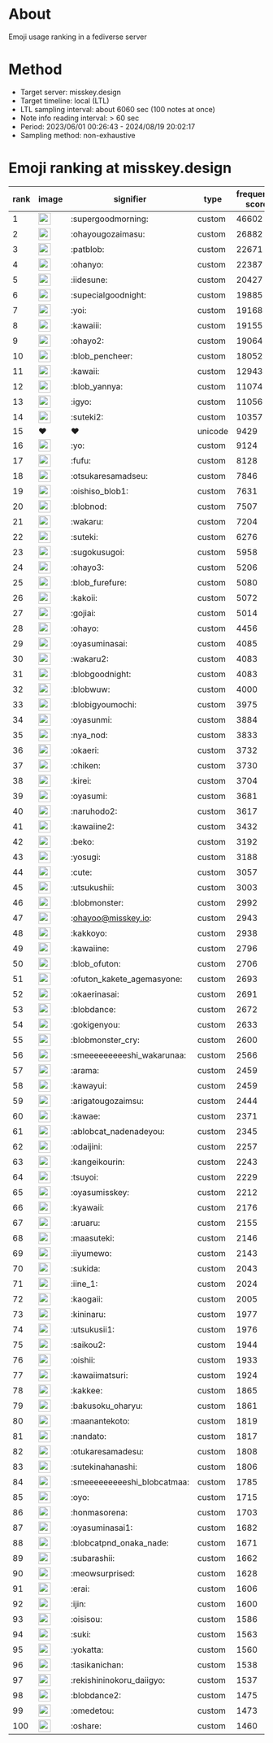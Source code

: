 # About
Emoji usage ranking in a fediverse server

# Method
- Target server: misskey.design
- Target timeline: local (LTL)
- LTL sampling interval: about 6060 sec (100 notes at once)
- Note info reading interval: > 60 sec
- Period: 2023/06/01 00:26:43 - 2024/08/19 20:02:17 
- Sampling method: non-exhaustive

# Emoji ranking at misskey.design

|rank|image|signifier|type|frequency score|
|----|----|----|----|----|
|1|<img height="24" src="https://misskey.design/emoji/supergoodmorning.webp">|:supergoodmorning:|custom|46602|
|2|<img height="24" src="https://misskey.design/emoji/ohayougozaimasu.webp">|:ohayougozaimasu:|custom|26882|
|3|<img height="24" src="https://misskey.design/emoji/patblob.webp">|:patblob:|custom|22671|
|4|<img height="24" src="https://misskey.design/emoji/ohanyo.webp">|:ohanyo:|custom|22387|
|5|<img height="24" src="https://misskey.design/emoji/iidesune.webp">|:iidesune:|custom|20427|
|6|<img height="24" src="https://misskey.design/emoji/supecialgoodnight.webp">|:supecialgoodnight:|custom|19885|
|7|<img height="24" src="https://misskey.design/emoji/yoi.webp">|:yoi:|custom|19168|
|8|<img height="24" src="https://misskey.design/emoji/kawaiii.webp">|:kawaiii:|custom|19155|
|9|<img height="24" src="https://misskey.design/emoji/ohayo2.webp">|:ohayo2:|custom|19064|
|10|<img height="24" src="https://misskey.design/emoji/blob_pencheer.webp">|:blob_pencheer:|custom|18052|
|11|<img height="24" src="https://misskey.design/emoji/kawaii.webp">|:kawaii:|custom|12943|
|12|<img height="24" src="https://misskey.design/emoji/blob_yannya.webp">|:blob_yannya:|custom|11074|
|13|<img height="24" src="https://misskey.design/emoji/igyo.webp">|:igyo:|custom|11056|
|14|<img height="24" src="https://misskey.design/emoji/suteki2.webp">|:suteki2:|custom|10357|
|15|❤|❤|unicode|9429|
|16|<img height="24" src="https://misskey.design/emoji/yo.webp">|:yo:|custom|9124|
|17|<img height="24" src="https://misskey.design/emoji/fufu.webp">|:fufu:|custom|8128|
|18|<img height="24" src="https://misskey.design/emoji/otsukaresamadseu.webp">|:otsukaresamadseu:|custom|7846|
|19|<img height="24" src="https://misskey.design/emoji/oishiso_blob1.webp">|:oishiso_blob1:|custom|7631|
|20|<img height="24" src="https://misskey.design/emoji/blobnod.webp">|:blobnod:|custom|7507|
|21|<img height="24" src="https://misskey.design/emoji/wakaru.webp">|:wakaru:|custom|7204|
|22|<img height="24" src="https://misskey.design/emoji/suteki.webp">|:suteki:|custom|6276|
|23|<img height="24" src="https://misskey.design/emoji/sugokusugoi.webp">|:sugokusugoi:|custom|5958|
|24|<img height="24" src="https://misskey.design/emoji/ohayo3.webp">|:ohayo3:|custom|5206|
|25|<img height="24" src="https://misskey.design/emoji/blob_furefure.webp">|:blob_furefure:|custom|5080|
|26|<img height="24" src="https://misskey.design/emoji/kakoii.webp">|:kakoii:|custom|5072|
|27|<img height="24" src="https://misskey.design/emoji/gojiai.webp">|:gojiai:|custom|5014|
|28|<img height="24" src="https://misskey.design/emoji/ohayo.webp">|:ohayo:|custom|4456|
|29|<img height="24" src="https://misskey.design/emoji/oyasuminasai.webp">|:oyasuminasai:|custom|4085|
|30|<img height="24" src="https://misskey.design/emoji/wakaru2.webp">|:wakaru2:|custom|4083|
|31|<img height="24" src="https://misskey.design/emoji/blobgoodnight.webp">|:blobgoodnight:|custom|4083|
|32|<img height="24" src="https://misskey.design/emoji/blobwuw.webp">|:blobwuw:|custom|4000|
|33|<img height="24" src="https://misskey.design/emoji/blobigyoumochi.webp">|:blobigyoumochi:|custom|3975|
|34|<img height="24" src="https://misskey.design/emoji/oyasunmi.webp">|:oyasunmi:|custom|3884|
|35|<img height="24" src="https://misskey.design/emoji/nya_nod.webp">|:nya_nod:|custom|3833|
|36|<img height="24" src="https://misskey.design/emoji/okaeri.webp">|:okaeri:|custom|3732|
|37|<img height="24" src="https://misskey.design/emoji/chiken.webp">|:chiken:|custom|3730|
|38|<img height="24" src="https://misskey.design/emoji/kirei.webp">|:kirei:|custom|3704|
|39|<img height="24" src="https://misskey.design/emoji/oyasumi.webp">|:oyasumi:|custom|3681|
|40|<img height="24" src="https://misskey.design/emoji/naruhodo2.webp">|:naruhodo2:|custom|3617|
|41|<img height="24" src="https://misskey.design/emoji/kawaiine2.webp">|:kawaiine2:|custom|3432|
|42|<img height="24" src="https://misskey.design/emoji/beko.webp">|:beko:|custom|3192|
|43|<img height="24" src="https://misskey.design/emoji/yosugi.webp">|:yosugi:|custom|3188|
|44|<img height="24" src="https://misskey.design/emoji/cute.webp">|:cute:|custom|3057|
|45|<img height="24" src="https://misskey.design/emoji/utsukushii.webp">|:utsukushii:|custom|3003|
|46|<img height="24" src="https://misskey.design/emoji/blobmonster.webp">|:blobmonster:|custom|2992|
|47|<img height="24" src="https://misskey.design/emoji/ohayoo.webp">|:ohayoo@misskey.io:|custom|2943|
|48|<img height="24" src="https://misskey.design/emoji/kakkoyo.webp">|:kakkoyo:|custom|2938|
|49|<img height="24" src="https://misskey.design/emoji/kawaiine.webp">|:kawaiine:|custom|2796|
|50|<img height="24" src="https://misskey.design/emoji/blob_ofuton.webp">|:blob_ofuton:|custom|2706|
|51|<img height="24" src="https://misskey.design/emoji/ofuton_kakete_agemasyone.webp">|:ofuton_kakete_agemasyone:|custom|2693|
|52|<img height="24" src="https://misskey.design/emoji/okaerinasai.webp">|:okaerinasai:|custom|2691|
|53|<img height="24" src="https://misskey.design/emoji/blobdance.webp">|:blobdance:|custom|2672|
|54|<img height="24" src="https://misskey.design/emoji/gokigenyou.webp">|:gokigenyou:|custom|2633|
|55|<img height="24" src="https://misskey.design/emoji/blobmonster_cry.webp">|:blobmonster_cry:|custom|2600|
|56|<img height="24" src="https://misskey.design/emoji/smeeeeeeeeeshi_wakarunaa.webp">|:smeeeeeeeeeshi_wakarunaa:|custom|2566|
|57|<img height="24" src="https://misskey.design/emoji/arama.webp">|:arama:|custom|2459|
|58|<img height="24" src="https://misskey.design/emoji/kawayui.webp">|:kawayui:|custom|2459|
|59|<img height="24" src="https://misskey.design/emoji/arigatougozaimsu.webp">|:arigatougozaimsu:|custom|2444|
|60|<img height="24" src="https://misskey.design/emoji/kawae.webp">|:kawae:|custom|2371|
|61|<img height="24" src="https://misskey.design/emoji/ablobcat_nadenadeyou.webp">|:ablobcat_nadenadeyou:|custom|2345|
|62|<img height="24" src="https://misskey.design/emoji/odaijini.webp">|:odaijini:|custom|2257|
|63|<img height="24" src="https://misskey.design/emoji/kangeikourin.webp">|:kangeikourin:|custom|2243|
|64|<img height="24" src="https://misskey.design/emoji/tsuyoi.webp">|:tsuyoi:|custom|2229|
|65|<img height="24" src="https://misskey.design/emoji/oyasumisskey.webp">|:oyasumisskey:|custom|2212|
|66|<img height="24" src="https://misskey.design/emoji/kyawaii.webp">|:kyawaii:|custom|2176|
|67|<img height="24" src="https://misskey.design/emoji/aruaru.webp">|:aruaru:|custom|2155|
|68|<img height="24" src="https://misskey.design/emoji/maasuteki.webp">|:maasuteki:|custom|2146|
|69|<img height="24" src="https://misskey.design/emoji/iiyumewo.webp">|:iiyumewo:|custom|2143|
|70|<img height="24" src="https://misskey.design/emoji/sukida.webp">|:sukida:|custom|2043|
|71|<img height="24" src="https://misskey.design/emoji/iine_1.webp">|:iine_1:|custom|2024|
|72|<img height="24" src="https://misskey.design/emoji/kaogaii.webp">|:kaogaii:|custom|2005|
|73|<img height="24" src="https://misskey.design/emoji/kininaru.webp">|:kininaru:|custom|1977|
|74|<img height="24" src="https://misskey.design/emoji/utsukusii1.webp">|:utsukusii1:|custom|1976|
|75|<img height="24" src="https://misskey.design/emoji/saikou2.webp">|:saikou2:|custom|1944|
|76|<img height="24" src="https://misskey.design/emoji/oishii.webp">|:oishii:|custom|1933|
|77|<img height="24" src="https://misskey.design/emoji/kawaiimatsuri.webp">|:kawaiimatsuri:|custom|1924|
|78|<img height="24" src="https://misskey.design/emoji/kakkee.webp">|:kakkee:|custom|1865|
|79|<img height="24" src="https://misskey.design/emoji/bakusoku_oharyu.webp">|:bakusoku_oharyu:|custom|1861|
|80|<img height="24" src="https://misskey.design/emoji/maanantekoto.webp">|:maanantekoto:|custom|1819|
|81|<img height="24" src="https://misskey.design/emoji/nandato.webp">|:nandato:|custom|1817|
|82|<img height="24" src="https://misskey.design/emoji/otukaresamadesu.webp">|:otukaresamadesu:|custom|1808|
|83|<img height="24" src="https://misskey.design/emoji/sutekinahanashi.webp">|:sutekinahanashi:|custom|1806|
|84|<img height="24" src="https://misskey.design/emoji/smeeeeeeeeeshi_blobcatmaa.webp">|:smeeeeeeeeeshi_blobcatmaa:|custom|1785|
|85|<img height="24" src="https://misskey.design/emoji/oyo.webp">|:oyo:|custom|1715|
|86|<img height="24" src="https://misskey.design/emoji/honmasorena.webp">|:honmasorena:|custom|1703|
|87|<img height="24" src="https://misskey.design/emoji/oyasuminasai1.webp">|:oyasuminasai1:|custom|1682|
|88|<img height="24" src="https://misskey.design/emoji/blobcatpnd_onaka_nade.webp">|:blobcatpnd_onaka_nade:|custom|1671|
|89|<img height="24" src="https://misskey.design/emoji/subarashii.webp">|:subarashii:|custom|1662|
|90|<img height="24" src="https://misskey.design/emoji/meowsurprised.webp">|:meowsurprised:|custom|1628|
|91|<img height="24" src="https://misskey.design/emoji/erai.webp">|:erai:|custom|1606|
|92|<img height="24" src="https://misskey.design/emoji/ijin.webp">|:ijin:|custom|1600|
|93|<img height="24" src="https://misskey.design/emoji/oisisou.webp">|:oisisou:|custom|1586|
|94|<img height="24" src="https://misskey.design/emoji/suki.webp">|:suki:|custom|1563|
|95|<img height="24" src="https://misskey.design/emoji/yokatta.webp">|:yokatta:|custom|1560|
|96|<img height="24" src="https://misskey.design/emoji/tasikanichan.webp">|:tasikanichan:|custom|1538|
|97|<img height="24" src="https://misskey.design/emoji/rekishininokoru_daiigyo.webp">|:rekishininokoru_daiigyo:|custom|1537|
|98|<img height="24" src="https://misskey.design/emoji/blobdance2.webp">|:blobdance2:|custom|1475|
|99|<img height="24" src="https://misskey.design/emoji/omedetou.webp">|:omedetou:|custom|1473|
|100|<img height="24" src="https://misskey.design/emoji/oshare.webp">|:oshare:|custom|1460|
